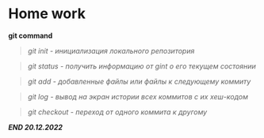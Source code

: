 # Home work

**git command**

> *git init - инициализация локального репозитория*

> *git status - получить информацию от gint о его текущем состоянии*

> *git add - добавленные файлы или файлы к следующему коммиту*

> *git log - вывод на экран истории всех коммитов с их хеш-кодом*

> *git checkout - переход от одного коммита к другому*

***END 20.12.2022***